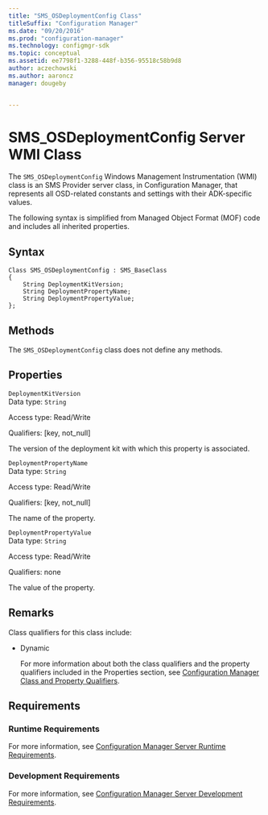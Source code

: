 ```yaml
---
title: "SMS_OSDeploymentConfig Class"
titleSuffix: "Configuration Manager"
ms.date: "09/20/2016"
ms.prod: "configuration-manager"
ms.technology: configmgr-sdk
ms.topic: conceptual
ms.assetid: ee7798f1-3288-448f-b356-95518c58b9d8
author: aczechowski
ms.author: aaroncz
manager: dougeby


---
```

# SMS_OSDeploymentConfig Server WMI Class
The `SMS_OSDeploymentConfig` Windows Management Instrumentation (WMI) class is an SMS Provider server class, in Configuration Manager, that represents all OSD-related constants and settings with their ADK-specific values.  

 The following syntax is simplified from Managed Object Format (MOF) code and includes all inherited properties.  

## Syntax  

```  
Class SMS_OSDeploymentConfig : SMS_BaseClass  
{  
    String DeploymentKitVersion;  
    String DeploymentPropertyName;  
    String DeploymentPropertyValue;  
};  

```  

## Methods  
 The `SMS_OSDeploymentConfig` class does not define any methods.  

## Properties  
 `DeploymentKitVersion`  
 Data type: `String`  

 Access type: Read/Write  

 Qualifiers: [key, not_null]  

 The version of the deployment kit with which this property is associated.  

 `DeploymentPropertyName`  
 Data type: `String`  

 Access type: Read/Write  

 Qualifiers: [key, not_null]  

 The name of the property.  

 `DeploymentPropertyValue`  
 Data type: `String`  

 Access type: Read/Write  

 Qualifiers: none  

 The value of the property.  

## Remarks  
 Class qualifiers for this class include:  

- Dynamic  

  For more information about both the class qualifiers and the property qualifiers included in the Properties section, see [Configuration Manager Class and Property Qualifiers](../../../develop/reference/misc/class-and-property-qualifiers.md).  

## Requirements  

### Runtime Requirements  
 For more information, see [Configuration Manager Server Runtime Requirements](../../../develop/core/reqs/server-runtime-requirements.md).  

### Development Requirements  
 For more information, see [Configuration Manager Server Development Requirements](../../../develop/core/reqs/server-development-requirements.md).  
